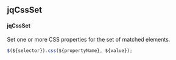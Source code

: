 ## jqCssSet
#### jqCssSet
Set one or more CSS properties for the set of matched elements.
```javascript
$(${selector}).css(${propertyName}, ${value});
```
